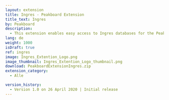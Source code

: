 ```yaml
---
layout: extension
title: Ingres - Peakboard Extension
title_text: Ingres
by: Peakboard
description: 
  - This extension enables easy access to Ingres databases for the Peakboard designer.
lang: de
weight: 1000
isDraft: true
ref: ingres
image: Ingres_Extention_Logo.png
image_thumbnail: Ingres_Extention_Logo_thumbnail.png
download: PeakboardExtensionIngres.zip
extension_category:
  - Alle

version_history:
  - Version 1.0 on 26 April 2020 | Initial release
---
```

